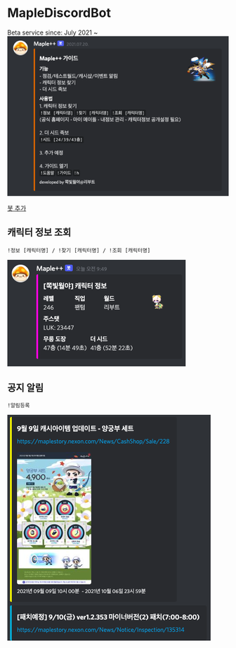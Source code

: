 # MapleDiscordBot
Beta service since: July 2021 ~
<br>
<img src="/images/guide.png">

<a href="https://discord.com/api/oauth2/authorize?client_id=866773667093676082&permissions=8&scope=bot">봇 추가<a>

## 캐릭터 정보 조회
```
!정보 [캐릭터명] / !찾기 [캐릭터명] / !조회 [캐릭터명]
```
<img src="/images/character_info.png">

## 공지 알림
```
!알림등록
```
<img src="/images/maple_info.png">
